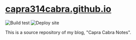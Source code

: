 # [capra314cabra.github.io](capra314cabra.github.io)

![Build test](https://github.com/capra314cabra/capra314cabra.github.io/workflows/Build%20test/badge.svg?branch=master)
![Deploy site](https://github.com/capra314cabra/capra314cabra.github.io/workflows/Deploy%20site/badge.svg?branch=master)

This is a source repository of my blog, "Capra Cabra Notes".
